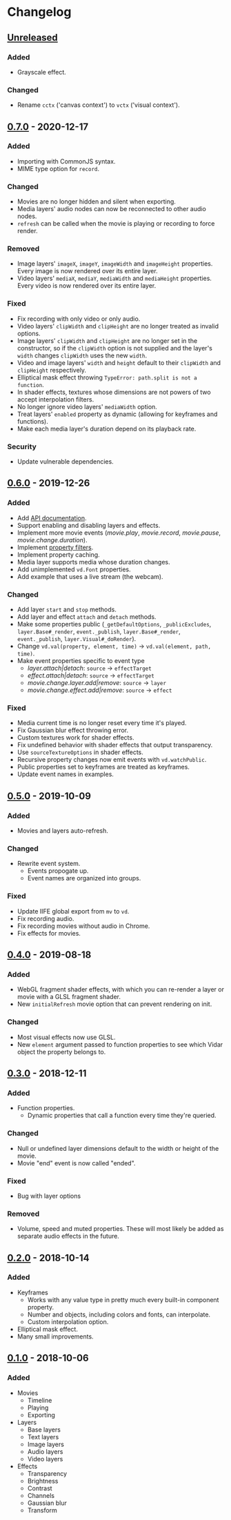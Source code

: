 # Changelog

## [Unreleased]
### Added
- Grayscale effect.

### Changed
- Rename `cctx` ('canvas context') to `vctx` ('visual context').

## [0.7.0] - 2020-12-17
### Added
- Importing with CommonJS syntax.
- MIME type option for `record`.

### Changed
- Movies are no longer hidden and silent when exporting.
- Media layers' audio nodes can now be reconnected to other audio nodes.
- `refresh` can be called when the movie is playing or recording to force render.

### Removed
- Image layers' `imageX`, `imageY`, `imageWidth` and `imageHeight` properties. Every image is now rendered over its entire layer.
- Video layers' `mediaX`, `mediaY`, `mediaWidth` and `mediaHeight` properties. Every video is now rendered over its entire layer.

### Fixed
- Fix recording with only video or only audio.
- Video layers' `clipWidth` and `clipHeight` are no longer treated as invalid options.
- Image layers' `clipWidth` and `clipHeight` are no longer set in the constructor, so if the `clipWidth` option is not supplied and the layer's `width` changes `clipWidth` uses the new `width`.
- Video and image layers' `width` and `height` default to their `clipWidth` and `clipHeight` respectively.
- Elliptical mask effect throwing `TypeError: path.split is not a function`.
- In shader effects, textures whose dimensions are not powers of two accept interpolation filters.
- No longer ignore video layers' `mediaWidth` option.
- Treat layers' `enabled` property as dynamic (allowing for keyframes and functions).
- Make each media layer's duration depend on its playback rate.

### Security
- Update vulnerable dependencies.

## [0.6.0] - 2019-12-26
### Added
- Add [API documentation](https://clabe45.github.io/vidar/).
- Support enabling and disabling layers and effects.
- Implement more movie events (*movie.play*, *movie.record*, *movie.pause*, *movie.change.duration*).
- Implement [property filters](https://github.com/clabe45/vidar/wiki/Property-Filters).
- Implement property caching.
- Media layer supports media whose duration changes.
- Add unimplemented `vd.Font` properties.
- Add example that uses a live stream (the webcam).

### Changed
- Add layer `start` and `stop` methods.
- Add layer and effect `attach` and `detach` methods.
- Make some properties public (`_getDefaultOptions`, `_publicExcludes`, `layer.Base#_render`, `event._publish`, `layer.Base#_render`, `event._publish`, `layer.Visual#_doRender`).
- Change `vd.val(property, element, time)` &rarr; `vd.val(element, path, time)`.
- Make event properties specific to event type
  - *layer.attach|detach*: `source` &rarr; `effectTarget`
  - *effect.attach|detach*: `source` &rarr; `effectTarget`
  - *movie.change.layer.add|remove*: `source` &rarr; `layer`
  - *movie.change.effect.add|remove*: `source` &rarr; `effect`

### Fixed
- Media current time is no longer reset every time it's played.
- Fix Gaussian blur effect throwing error.
- Custom textures work for shader effects.
- Fix undefined behavior with shader effects that output transparency.
- Use `sourceTextureOptions` in shader effects.
- Recursive property changes now emit events with `vd.watchPublic`.
- Public properties set to keyframes are treated as keyframes.
- Update event names in examples.

## [0.5.0] - 2019-10-09
### Added
- Movies and layers auto-refresh.

### Changed
- Rewrite event system.
  - Events propogate up.
  - Event names are organized into groups.

### Fixed
- Update IIFE global export from `mv` to `vd`.
- Fix recording audio.
- Fix recording movies without audio in Chrome.
- Fix effects for movies.

## [0.4.0] - 2019-08-18
### Added
- WebGL fragment shader effects, with which you can re-render a layer or movie with a GLSL fragment shader.
- New `initialRefresh` movie option that can prevent rendering on init.

### Changed
- Most visual effects now use GLSL.
- New `element` argument passed to function properties to see which Vidar object the property belongs to.

## [0.3.0] - 2018-12-11
### Added
- Function properties.
  - Dynamic properties that call a function every time they're queried.

### Changed
- Null or undefined layer dimensions default to the width or height of the movie.
- Movie "end" event is now called "ended".

### Fixed
- Bug with layer options

### Removed
- Volume, speed and muted properties. These will most likely be added as separate audio effects in the future.

## [0.2.0] - 2018-10-14
### Added
- Keyframes
  - Works with any value type in pretty much every built-in component property.
  - Number and objects, including colors and fonts, can interpolate.
  - Custom interpolation option.
- Elliptical mask effect.
- Many small improvements.

## [0.1.0] - 2018-10-06
### Added
- Movies
  - Timeline
  - Playing
  - Exporting
- Layers
  - Base layers
  - Text layers
  - Image layers
  - Audio layers
  - Video layers
- Effects
  - Transparency
  - Brightness
  - Contrast
  - Channels
  - Gaussian blur
  - Transform

[Unreleased]: https://github.com/clabe45/vidar/compare/v0.7...HEAD
[0.7.0]: https://github.com/clabe45/vidar/compare/v0.6...v0.7
[0.6.0]: https://github.com/clabe45/vidar/compare/v0.5...v0.6
[0.5.0]: https://github.com/clabe45/vidar/compare/v0.4...v0.5
[0.4.0]: https://github.com/clabe45/vidar/compare/v0.3...v0.4
[0.3.0]: https://github.com/clabe45/vidar/compare/v0.2...v0.3
[0.2.0]: https://github.com/clabe45/vidar/compare/v0.1...v0.2
[0.1.0]: https://github.com/clabe45/vidar/releases/tag/v0.1
